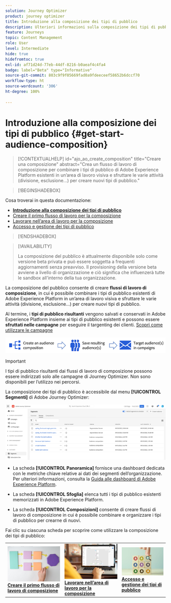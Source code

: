 ```yaml
---
solution: Journey Optimizer
product: journey optimizer
title: Introduzione alla composizione dei tipi di pubblico
description: Ulteriori informazioni sulla composizione dei tipi di pubblico
feature: Journeys
topic: Content Management
role: User
level: Intermediate
hide: true
hidefromtoc: true
exl-id: af71d24d-77eb-44df-8216-b0aeaf4c4fa4
badge: label="Beta" type="Informative"
source-git-commit: 803c9f9f05669fad0a9fdeeceef58652b6dccf70
workflow-type: ht
source-wordcount: '306'
ht-degree: 100%

---
```


# Introduzione alla composizione dei tipi di pubblico {#get-start-audience-composition}

>[!CONTEXTUALHELP]
>id="ajo_ao_create_composition"
>title="Creare una composizione"
>abstract="Crea un flusso di lavoro di composizione per combinare i tipi di pubblico di Adobe Experience Platform esistenti in un’area di lavoro visiva e sfruttare le varie attività (divisione, esclusione...) per creare nuovi tipi di pubblico."

>[!BEGINSHADEBOX]

Cosa troverai in questa documentazione:

* **[Introduzione alla composizione dei tipi di pubblico](get-started-audience-orchestration.md)**
* [Creare il primo flusso di lavoro per la composizione](create-compositions.md)
* [Lavorare nell’area di lavoro per la composizione](composition-canvas.md)
* [Accesso e gestione dei tipi di pubblico](access-audiences.md)

>[!ENDSHADEBOX]

>[!AVAILABILITY]
>
>La composizione del pubblico è attualmente disponibile solo come versione beta privata e può essere soggetta a frequenti aggiornamenti senza preavviso. Il provisioning della versione beta avviene a livello di organizzazione e ciò significa che influenzerà tutte le sandbox all’interno della tua organizzazione.

La composizione del pubblico consente di creare **flussi di lavoro di composizione**, in cui è possibile combinare i tipi di pubblico esistenti di Adobe Experience Platform in un’area di lavoro visiva e sfruttare le varie attività (divisione, esclusione...) per creare nuovi tipi di pubblico.

Al termine, i **tipi di pubblico risultanti** vengono salvati e conservati in Adobe Experience Platform insieme ai tipi di pubblico esistenti e possono essere **sfruttati nelle campagne** per eseguire il targenting dei clienti. [Scopri come utilizzare le campagne](../campaigns/get-started-with-campaigns.md)

![](assets/audiences-process.png)

>[!IMPORTANT]
>
>I tipi di pubblico risultanti dai flussi di lavoro di composizione possono essere indirizzati solo alle campagne di Journey Optimizer. Non sono disponibili per l’utilizzo nei percorsi.

La composizione dei tipi di pubblico è accessibile dal menu **[!UICONTROL Segmenti]** di Adobe Journey Optimizer:

![](assets/audiences-browse.png)

* La scheda **[!UICONTROL Panoramica]** fornisce una dashboard dedicata con le metriche chiave relative ai dati dei segmenti dell’organizzazione. Per ulteriori informazioni, consulta la [Guida alle dashboard di Adobe Experience Platform](https://experienceleague.adobe.com/docs/experience-platform/dashboards/guides/segments.html?lang=it).

* La scheda **[!UICONTROL Sfoglia]** elenca tutti i tipi di pubblico esistenti memorizzati in Adobe Experience Platform.

* La scheda **[!UICONTROL Composizioni]** consente di creare flussi di lavoro di composizione in cui è possibile combinare e organizzare i tipi di pubblico per crearne di nuovi.

Fai clic su ciascuna scheda per scoprire come utilizzare la composizione dei tipi di pubblico:

<table style="table-layout:fixed"><tr style="border: 0;">
<td><a href="create-compositions.md"><img alt="Creare flussi di lavoro di composizione" src="../assets/do-not-localize/ao-workflows.jpg"></a>
<div><a href="create-compositions.md"><strong>Creare il primo flusso di lavoro di composizione</strong></a></div></td>
<td><a href="composition-canvas.md"><img alt="Lavorare nell’area di lavoro per la composizione" src="../assets/do-not-localize/ao-canvas.jpg"></a>
<div><a href="composition-canvas.md"><strong>Lavorare nell’area di lavoro per la composizione</strong></a></div></td>
<td><a href="access-audiences.md"><img alt="Accesso e gestione dei tipi di pubblico" src="../assets/do-not-localize/ao-audiences.jpeg"></a>
<div><a href="access-audiences.md"><strong>Accesso e gestione dei tipi di pubblico</strong></a></div></td>
</tr></table>
